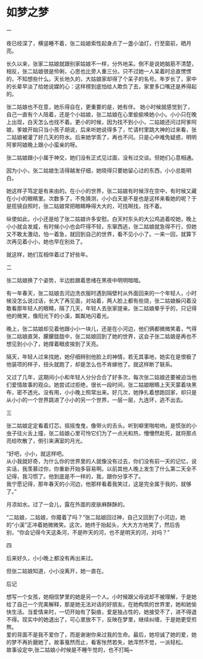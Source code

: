 # 如梦之梦 #

一

夜已经深了，横竖睡不着，张二姑娘索性起身点了一盏小油灯，行至窗前，晒月亮。

长久以来，张家二姑娘就跟别家姑娘不一样，分外地呆。倒不是说她脑筋不清楚，相反，张二姑娘很是伶俐，心思也比旁人重三分。只不过她一人呆着时总直愣愣的，不知想些什么。天长地久的，大姑娘家却得了个呆子的名号。年岁长了，家中的长辈早淡了给她说媒的心：这样楞到底怕给人欺负了去，家里多口嘴还是养得起的。
  
张二姑娘也不在意，她乐得自在，更重要的是，她有伴。
她小时候就感觉到了，自己一直有个人陪着，还是个小姑娘，张二姑娘在心里偷偷唤她小小。小小只在晚上出现，白天怎么也找不着。更小的时候，因为找不到小小，二姑娘还问过阿爹阿娘，爹娘开始只当小孩子胡说，后来听她说得多了，忙请村里跳大神的过来看，张二姑娘被灌了好几天的符水。后来她学乖了，再也不问。只是心中难免疑惑，明明阿爹阿娘晚上跟小小蛮亲的呀。  

张二姑娘跟小小属于神交，她们没有正式见过面，没有过交谈。但她们心意相通。

因为小小，张二姑娘生活得越发仔细，她晓得只要她留心过的东西，小小总能明白。

她这样子笃定是有来由的。在小小的世界，张二姑娘有时候浮在空中，有时候又藏在小小的眼睛里。次数多了，不免猜测，小小白天是不是也是这样来看她的呢？于是揽镜自照时，张二姑娘常把眼睛睁得大大的，可找啊找，找不着。

纵使如此，小小还是给了张二姑娘许多安慰。白天村东头的大公鸡追着咬她，晚上小小就会发威，有时候小小也会吓得不轻，东窜西逃，张二姑娘就急得不行，但她又不敢太激动，怕一着急，就回到自己的世界，看不见小小了。一来一回，就算下次再见着小小，她也早在别处了。

就这样，她们互相伴着过了好些年。

二

张二姑娘换了个姿势，半边脸跟着思绪在黑夜中明明暗暗。

有一年春天，张二姑娘去河边洗衣服时遇到隔壁村从外面回来的一个年轻人，小时候没怎么说过话，长大了再见面，对站着，两人脸上都有些烧，张二姑娘躲闪着没敢看那年轻人的眼睛，隔了几天，年轻人去张家提亲。张二姑娘晕乎乎的，只记得他的微笑，像阳光下的小溪，粼粼地闪着光。

晚上，张二姑娘却见着他跟小小一块儿，还是在小河边，他们俩都微微笑着，气得张二姑娘直哭，朦朦胧胧中，张二姑娘回到了她的世界，这会子张二姑娘是再也不想见到小小了，她撑着眼皮挨到了天亮。

隔天，年轻人过来找她，她仔细辨别他脸上的神情，若无其事地，她实在是恨极了他装项的样子，扭头就跑了，却是怎么也不肯嫁他了。就这样断了联系。

又过了几年，这期间小小和年轻人分分合合了好多次，每次张二姑娘还要被迫当他们爱情故事的观众。她尝试过拒绝，很长一段时间，张二姑娘眼睛上天天蒙着块黑布，密不透光。没有用，小小晚上照常出来。好几次，她挣扎着想跑回家，却只是从小小的一个世界跳进了小小的另一个世界，一层一层，九连环，逃不出去。

三

张二姑娘定定看着灯芯，摇摇曳曳，像带火的舌头。听到噼里啪啦响，是慌张的小虫子往火舌上撞，张二姑娘心里可怜它们为了一点光和热，懵懵然赴死，就将那点亮给吹散了，倒引来满室的月光。

“好吧，小小，就这样吧。   
从小我就好奇，为什么你的世界里的人就像没有过去，你们没有前一天的记忆，说实话，我羡慕过你，你重新开始多容易啊。以前其他人晚上发生了什么第二天全不记得，我习惯了。他到底是不一样的，我，跟你分享不了。  
我宁愿记得，那年春天的小河边，他那样看着我笑过，这是完全属于我的，就够了。”

月凉如水。过了一会儿，露在外面的皮肤麻酥酥的。

“二姑娘，二姑娘，你魇着了吗？”张二姑娘回过神，自己又回到了小河边，她的“小溪”正冲着她微微笑。这次，她终于抬起头，大大方方地笑了，然后告别，“你会记得今天这条河，不是昨天的河，也不是明天的河，对吗？”

四

后来好久，小小晚上都没有再出来过。

但张二姑娘知道，小小没离开，她一直在。 


后记

想写一个女孩，她相信梦里的她是另一个人。小时候跟父母说却不被理解，于是她给了自己一个完美解释，那是她无法对话的好朋友。在她构筑的世界里，她和她愉快生活。当爱情来时，一切开始有了裂痕，爱是独占性的，她接受不了，进不得退不得。现实中的她退出了，可心里放不下，反映在梦里，继续纠缠，于是她更受煎熬。  
爱的背面不是我不爱你了，而是谢谢你来过我的生命。最后，她坦诚了她的爱，她的梦不再折磨她了。故事戛然而止，看客怅然若失，她浑然不觉，一派轻松。  
故事设定中,张二姑娘小时候是不睡午觉的，也不打盹~
